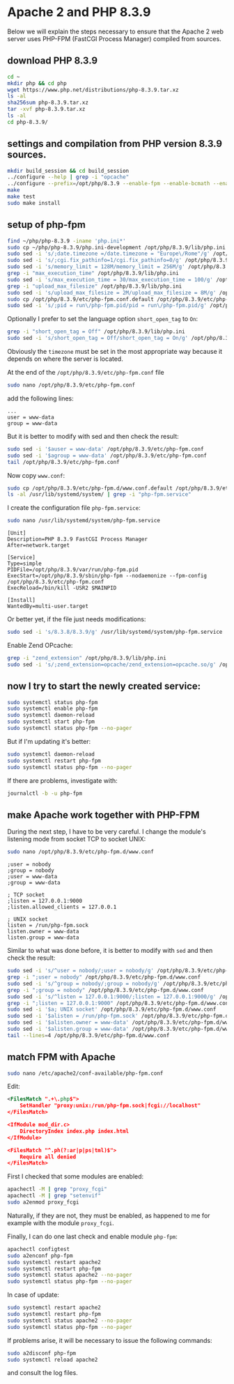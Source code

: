 # Apache 2 and PHP 8.3.9

Below we will explain the steps necessary to ensure that the Apache 2 web server uses PHP-FPM (FastCGI Process Manager) compiled from sources.

## download PHP 8.3.9

```bash
cd ~
mkdir php && cd php
wget https://www.php.net/distributions/php-8.3.9.tar.xz
ls -al
sha256sum php-8.3.9.tar.xz
tar -xvf php-8.3.9.tar.xz
ls -al
cd php-8.3.9/
```

## settings and compilation from PHP version 8.3.9 sources.

```bash
mkdir build_session && cd build_session
../configure --help | grep -i "opcache"
../configure --prefix=/opt/php/8.3.9 --enable-fpm --enable-bcmath --enable-ftp --with-openssl --disable-cgi --enable-mbstring --with-curl --with-mysqli --with-pdo-mysql --enable-intl --with-zlib --with-bz2 --enable-gd --with-jpeg --with-gettext --with-gmp --with-xsl --enable-zts --enable-gcov --enable-debug --with-ffi
make
make test
sudo make install
```

## setup of php-fpm

```bash
find ~/php/php-8.3.9 -iname 'php.ini*'
sudo cp ~/php/php-8.3.9/php.ini-development /opt/php/8.3.9/lib/php.ini
sudo sed -i 's/;date.timezone =/date.timezone = "Europe\/Rome"/g' /opt/php/8.3.9/lib/php.ini
sudo sed -i 's/;cgi.fix_pathinfo=1/cgi.fix_pathinfo=0/g' /opt/php/8.3.9/lib/php.ini
sudo sed -i 's/memory_limit = 128M/memory_limit = 256M/g' /opt/php/8.3.9/lib/php.ini
grep -i "max_execution_time" /opt/php/8.3.9/lib/php.ini
sudo sed -i 's/max_execution_time = 30/max_execution_time = 100/g' /opt/php/8.3.9/lib/php.ini
grep -i "upload_max_filesize" /opt/php/8.3.9/lib/php.ini
sudo sed -i 's/upload_max_filesize = 2M/upload_max_filesize = 8M/g' /opt/php/8.3.9/lib/php.ini
sudo cp /opt/php/8.3.9/etc/php-fpm.conf.default /opt/php/8.3.9/etc/php-fpm.conf
sudo sed -i 's/;pid = run\/php-fpm.pid/pid = run\/php-fpm.pid/g' /opt/php/8.3.9/etc/php-fpm.conf
```

Optionally I prefer to set the language option `short_open_tag` to `On`:

```bash
grep -i "short_open_tag = Off" /opt/php/8.3.9/lib/php.ini
sudo sed -i 's/short_open_tag = Off/short_open_tag = On/g' /opt/php/8.3.9/lib/php.ini
```

Obviously the `timezone` must be set in the most appropriate way because it depends on where the server is located.

At the end of the `/opt/php/8.3.9/etc/php-fpm.conf` file

```bash
sudo nano /opt/php/8.3.9/etc/php-fpm.conf
```

add the following lines:

```text
...
user = www-data
group = www-data
```

But it is better to modify with sed and then check the result:

```bash
sudo sed -i '$auser = www-data' /opt/php/8.3.9/etc/php-fpm.conf
sudo sed -i '$agroup = www-data' /opt/php/8.3.9/etc/php-fpm.conf
tail /opt/php/8.3.9/etc/php-fpm.conf
```

Now copy `www.conf`:

```bash
sudo cp /opt/php/8.3.9/etc/php-fpm.d/www.conf.default /opt/php/8.3.9/etc/php-fpm.d/www.conf
ls -al /usr/lib/systemd/system/ | grep -i "php-fpm.service"
```

I create the configuration file `php-fpm.service`:

```bash
sudo nano /usr/lib/systemd/system/php-fpm.service
```

```text
[Unit]
Description=PHP 8.3.9 FastCGI Process Manager
After=network.target

[Service]
Type=simple
PIDFile=/opt/php/8.3.9/var/run/php-fpm.pid
ExecStart=/opt/php/8.3.9/sbin/php-fpm --nodaemonize --fpm-config /opt/php/8.3.9/etc/php-fpm.conf
ExecReload=/bin/kill -USR2 $MAINPID

[Install]
WantedBy=multi-user.target
```

Or better yet, if the file just needs modifications:

```bash
sudo sed -i 's/8.3.8/8.3.9/g' /usr/lib/systemd/system/php-fpm.service
```

Enable Zend OPcache:

```bash
grep -i "zend_extension" /opt/php/8.3.9/lib/php.ini
sudo sed -i 's/;zend_extension=opcache/zend_extension=opcache.so/g' /opt/php/8.3.9/lib/php.ini
```

## now I try to start the newly created service:

```bash
sudo systemctl status php-fpm
sudo systemctl enable php-fpm
sudo systemctl daemon-reload
sudo systemctl start php-fpm
sudo systemctl status php-fpm --no-pager
```

But if I'm updating it's better:

```bash
sudo systemctl daemon-reload
sudo systemctl restart php-fpm
sudo systemctl status php-fpm --no-pager
```

If there are problems, investigate with:

```bash
journalctl -b -u php-fpm
```

## make Apache work together with PHP-FPM

During the next step, I have to be very careful.
I change the module's listening mode from socket TCP to socket UNIX:

```bash
sudo nano /opt/php/8.3.9/etc/php-fpm.d/www.conf
```

```text
;user = nobody
;group = nobody
;user = www-data
;group = www-data

; TCP socket
;listen = 127.0.0.1:9000
;listen.allowed_clients = 127.0.0.1

; UNIX socket
listen = /run/php-fpm.sock
listen.owner = www-data
listen.group = www-data
```

Similar to what was done before, it is better to modify with `sed` and then check the result:

```bash
sudo sed -i 's/^user = nobody/;user = nobody/g' /opt/php/8.3.9/etc/php-fpm.d/www.conf
grep -i ";user = nobody" /opt/php/8.3.9/etc/php-fpm.d/www.conf
sudo sed -i 's/^group = nobody/;group = nobody/g' /opt/php/8.3.9/etc/php-fpm.d/www.conf
grep -i ";group = nobody" /opt/php/8.3.9/etc/php-fpm.d/www.conf
sudo sed -i 's/^listen = 127.0.0.1:9000/;listen = 127.0.0.1:9000/g' /opt/php/8.3.9/etc/php-fpm.d/www.conf
grep -i ";listen = 127.0.0.1:9000" /opt/php/8.3.9/etc/php-fpm.d/www.conf
sudo sed -i '$a; UNIX socket' /opt/php/8.3.9/etc/php-fpm.d/www.conf
sudo sed -i '$alisten = /run/php-fpm.sock' /opt/php/8.3.9/etc/php-fpm.d/www.conf
sudo sed -i '$alisten.owner = www-data' /opt/php/8.3.9/etc/php-fpm.d/www.conf
sudo sed -i '$alisten.group = www-data' /opt/php/8.3.9/etc/php-fpm.d/www.conf
tail --lines=4 /opt/php/8.3.9/etc/php-fpm.d/www.conf
```

## match FPM with Apache

```bash
sudo nano /etc/apache2/conf-available/php-fpm.conf
```

Edit:

```xml
<FilesMatch ".+\.php$">
    SetHandler "proxy:unix:/run/php-fpm.sock|fcgi://localhost"
</FilesMatch>

<IfModule mod_dir.c>
    DirectoryIndex index.php index.html
</IfModule>

<FilesMatch "^.ph(?:ar|p|ps|tml)$">
    Require all denied
</FilesMatch>
```

First I checked that some modules are enabled:

```bash
apachectl -M | grep "proxy_fcgi"
apachectl -M | grep "setenvif"
sudo a2enmod proxy_fcgi
```

Naturally, if they are not, they must be enabled, as happened to me for example with the module `proxy_fcgi`.

Finally, I can do one last check and enable module `php-fpm`:

```bash
apachectl configtest
sudo a2enconf php-fpm
sudo systemctl restart apache2
sudo systemctl restart php-fpm
sudo systemctl status apache2 --no-pager
sudo systemctl status php-fpm --no-pager
```

In case of update:

```bash
sudo systemctl restart apache2
sudo systemctl restart php-fpm
sudo systemctl status apache2 --no-pager
sudo systemctl status php-fpm --no-pager
```

If problems arise, it will be necessary to issue the following commands: 

```bash
sudo a2disconf php-fpm
sudo systemctl reload apache2
```

and consult the log files.
